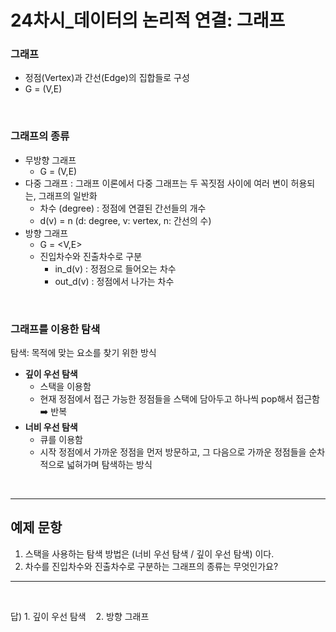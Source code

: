 <!-- @format -->

# **24차시\_데이터의 논리적 연결: 그래프**

### 그래프

- 정점(Vertex)과 간선(Edge)의 집합들로 구성
- G = (V,E)

</br>

### 그래프의 종류

- 무방향 그래프
  - G = (V,E)
- 다중 그래프 : 그래프 이론에서 다중 그래프는 두 꼭짓점 사이에 여러 변이 허용되는, 그래프의 일반화
  - 차수 (degree) : 정점에 연결된 간선들의 개수
  - d(v) = n (d: degree, v: vertex, n: 간선의 수)
- 방향 그래프
  - G = <V,E>
  - 진입차수와 진출차수로 구분
    - in_d(v) : 정점으로 들어오는 차수
    - out_d(v) : 정점에서 나가는 차수

</br>

### 그래프를 이용한 탐색

탐색: 목적에 맞는 요소를 찾기 위한 방식

- **깊이 우선 탐색**
  - 스택을 이용함
  - 현재 정점에서 접근 가능한 정점들을 스택에 담아두고 하나씩 pop해서 접근함 ➡️ 반복
- **너비 우선 탐색**
  - 큐를 이용함
  - 시작 정점에서 가까운 정점을 먼저 방문하고, 그 다음으로 가까운 정점들을 순차적으로 넓혀가며 탐색하는 방식

</br>

---

## 예제 문항

1. 스택을 사용하는 탐색 방법은 (너비 우선 탐색 / 깊이 우선 탐색) 이다.
2. 차수를 진입차수와 진출차수로 구분하는 그래프의 종류는 무엇인가요?

---

</br>

답) 1. 깊이 우선 탐색 &nbsp;&nbsp; 2. 방향 그래프
